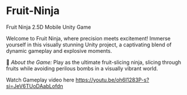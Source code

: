# Fruit-Ninja
Fruit Ninja 2.5D Mobile Unity Game

Welcome to Fruit Ninja, where precision meets excitement! Immerse yourself in this visually stunning Unity project, a captivating blend of dynamic gameplay and explosive moments.

🌟 *About the Game:*
Play as the ultimate fruit-slicing ninja, slicing through fruits while avoiding perilous bombs in a visually vibrant world. 

Watch Gameplay video here
https://youtu.be/oh6I1283P-s?si=JeV6TUoDAabLofdn
